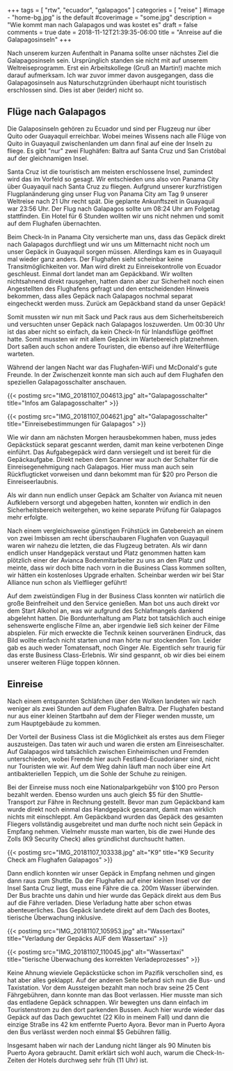 +++
tags = [
    "rtw",
    "ecuador",
    "galapagos"
    ]
categories = [
    "reise"
]
#image - "home-bg.jpg" is the default
#coverimage = "some.jpg"
description = "Wie kommt man nach Galapagos und was kostet es"
draft = false
comments = true
date = 2018-11-12T21:39:35-06:00
title = "Anreise auf die Galapagosinseln"
+++

Nach unserem kurzen Aufenthalt in Panama sollte unser nächstes Ziel die Galapagosinseln sein. Ursprünglich standen sie nicht mit auf unserem Weltreiseprogramm. Erst ein Arbeitskollege (Gruß an Martin!) machte mich darauf aufmerksam. Ich war zuvor immer davon ausgegangen, dass die Galapagosinseln aus Naturschutzgründen überhaupt nicht touristisch erschlossen sind. Dies ist aber (leider) nicht so.

## Flüge nach Galapagos

Die Galaposinseln gehören zu Ecuador und sind per Flugzeug nur über Quito oder Guayaquil erreichbar. Wobei meines Wissens nach alle Flüge von Quito in Guayaquil zwischenlanden um dann final auf eine der Inseln zu fliege. Es gibt "nur" zwei Flughäfen: Baltra auf Santa Cruz und San Cristóbal auf der gleichnamigen Insel. 

Santa Cruz ist die touristisch am meisten erschlossene Insel, zumindest wird das im Vorfeld so gesagt. Wir entschieden uns also von Panama City über Guayaquil nach Santa Cruz zu fliegen. Aufgrund unserer kurzfristigen Flugplanänderung ging unser Flug von Panama City am Tag 9 unserer Weltreise nach 21 Uhr recht spät. Die geplante Ankunftszeit in Guayaquil war 23:56 Uhr. Der Flug nach Galapagos sollte um 08:24 Uhr am Folgetag stattfinden. Ein Hotel für 6 Stunden wollten wir uns nicht nehmen und somit auf dem Flughafen übernachten.

Beim Check-In in Panama City versicherte man uns, dass das Gepäck direkt nach Galapagos durchfliegt und wir uns um Mitternacht nicht noch um unser Gepäck in Guayaquil sorgen müssen. Allerdings kam es in Guayaquil mal wieder ganz anders. Der Flughafen sieht scheinbar keine Transitmöglichkeiten vor. Man wird direkt zu Einreisekontrolle von Ecuador geschleust. Einmal dort landet man am Gepäckband. Wir wollten nichtsahnend direkt rausgehen, hatten dann aber zur Sicherheit noch einen Angestellten des Flughafens gefragt und den entscheidenden Hinweis bekommen, dass alles Gepäck nach Galapagos nochmal separat eingecheckt werden muss. Zurück am Gepäckband stand da unser Gepäck!

Somit mussten wir nun mit Sack und Pack raus aus dem Sicherheitsbereich und versuchten unser Gepäck nach Galapagos loszuwerden. Um 00:30 Uhr ist das aber nicht so einfach, da kein Check-In für Inlandsflüge geöffnet hatte. Somit mussten wir mit allem Gepäck im Wartebereich platznehmen. Dort saßen auch schon andere Touristen, die ebenso auf ihre Weiterfllüge warteten.

Während der langen Nacht war das Flughafen-WiFi und McDonald's gute Freunde. In der Zwischenzeit konnte man sich auch auf dem Flughafen den speziellen Galapagosschalter anschauen.

{{< postimg src="IMG_20181107_004613.jpg" alt="Galapagosschalter" title="Infos am Galapagosschalter" >}}

{{< postimg src="IMG_20181107_004621.jpg" alt="Galapagosschalter" title="Einreisebestimmungen für Galapagos" >}}

Wie wir dann am nächsten Morgen herausbekommen haben, muss jedes Gepäckstück separat gescannt werden, damit man keine verbotenen Dinge einführt. Das Aufgabegepäck wird dann versiegelt und ist bereit für die Gepäckaufgabe. Direkt neben dem Scanner war auch der Schalter für die Einreisegenehmigung nach Galapagos. Hier muss man auch sein Rückflugticket vorweisen und dann bekommt man für $20 pro Person die Einreiseerlaubnis.

Als wir dann nun endlich unser Gepäck am Schalter von Avianca mit neuen Aufklebern versorgt und abgegeben hatten, konnten wir endlich in den Sicherheitsbereich weitergehen, wo keine separate Prüfung für Galapagos mehr erfolgte.

Nach einem vergleichsweise günstigen Frühstück im Gatebereich an einem von zwei Imbissen am recht überschaubaren Flughafen von Guayaquil waren wir nahezu die letzten, die das Flugzeug betraten. Als wir dann endlich unser Handgepäck verstaut und Platz genommen hatten kam plötzlich einer der Avianca Bodenmitarbeiter zu uns an den Platz und meinte, dass wir doch bitte nach vorn in die Business Class kommen sollten, wir hätten ein kostenloses Upgrade erhalten. Scheinbar werden wir bei Star Alliance nun schon als Vielflieger geführt!

Auf dem zweistündigen Flug in der Business Class konnten wir natürlich die große Beinfreiheit und den Service genießen. Man bot uns auch direkt vor dem Start Alkohol an, was wir aufgrund des Schlafmangels dankend abgelehnt hatten. Die Bordunterhaltung am Platz bot tatsächlich auch einige sehenswerte englische Filme an, aber irgendwie ließ sich keiner der Filme abspielen. Für mich erweckte die Technik keinen sourveränen Eindruck, das Bild wollte einfach nicht starten und man hörte nur stockenden Ton. Leider gab es auch weder Tomatensaft, noch Ginger Ale. Eigentlich sehr traurig für das erste Business Class-Erlebnis. Wir sind gespannt, ob wir dies bei einem unserer weiteren Flüge toppen können.

## Einreise

Nach einem entspannten Schläfchen über den Wolken landeten wir nach weniger als zwei Stunden auf dem Flughafen Baltra. Der Flughafen bestand nur aus einer kleinen Startbahn auf dem der Flieger wenden musste, um zum Hauptgebäude zu kommen.

Der Vorteil der Business Class ist die Möglichkeit als erstes aus dem Flieger auszusteigen. Das taten wir auch und waren die ersten am Einreiseschalter. Auf Galapagos wird tatsächlich zwischen Einheimischen und Fremden unterschieden, wobei Fremde hier auch Festland-Ecuadorianer sind, nicht nur Touristen wie wir. Auf dem Weg dahin läuft man noch über eine Art antibakteriellen Teppich, um die Sohle der Schuhe zu reinigen.

Bei der Einreise muss noch eine Nationalparkgebühr von $100 pro Person bezahlt werden. Ebenso wurden uns auch gleich $5 für den Shuttle-Transport zur Fähre in Rechnung gestellt. Bevor man zum Gepäckband kam wurde direkt noch einmal das Handgepäck gescannt, damit man wirklich nichts mit einschleppt. Am Gepäckband wurden das Gepäck des gesamten Fliegers vollständig ausgebreitet und man durfte noch nicht sein Gepäck in Empfang nehmen. Vielmehr musste man warten, bis die zwei Hunde des Zolls (K9 Security Check) alles gründlichst durchsucht hatten.

{{< postimg src="IMG_20181107_103338.jpg" alt="K9" title="K9 Security Check am Flughafen Galapagos" >}}

Dann endlich konnten wir unser Gepäck in Empfang nehmen und gingen dann raus zum Shuttle. Da der Flughafen auf einer kleinen Insel vor der Insel Santa Cruz liegt, muss eine Fähre die ca. 200m Wasser überwinden. Der Bus brachte uns dahin und hier wurde das Gepäck direkt aus dem Bus auf die Fähre verladen. Diese Verladung hatte aber schon etwas abenteuerliches. Das Gepäck landete direkt auf dem Dach des Bootes, tierische Überwachung inklusive.

{{< postimg src="IMG_20181107_105953.jpg" alt="Wassertaxi" title="Verladung der Gepäcks AUF dem Wassertaxi" >}}

{{< postimg src="IMG_20181107_110045.jpg" alt="Wassertaxi" title="tierische Überwachung des korrekten Verladeprozesses" >}}

Keine Ahnung wieviele Gepäckstücke schon im Pazifik verschollen sind, es hat aber alles geklappt. Auf der anderen Seite befand sich nun die Bus- und Taxistation. Vor dem Aussteigen bezahlt man noch brav seine 25 Cent Fährgebühren, dann konnte man das Boot verlassen. Hier musste man sich das entladene Gepäck schnappen. Wir bewegten uns dann einfach im Touristenstrom zu den dort parkenden Bussen. Auch hier wurde wieder das Gepäck auf das Dach gewuchtet (22 Kilo in meinem Fall) und dann die einzige Straße ins 42 km entfernte Puerto Ayora. Bevor man in Puerto Ayora den Bus verlässt werden noch einmal $5 Gebühren fällig.

Insgesamt haben wir nach der Landung nicht länger als 90 Minuten bis Puerto Ayora gebraucht. Damit erklärt sich wohl auch, warum die Check-In-Zeiten der Hotels durchweg sehr früh (11 Uhr) ist.


